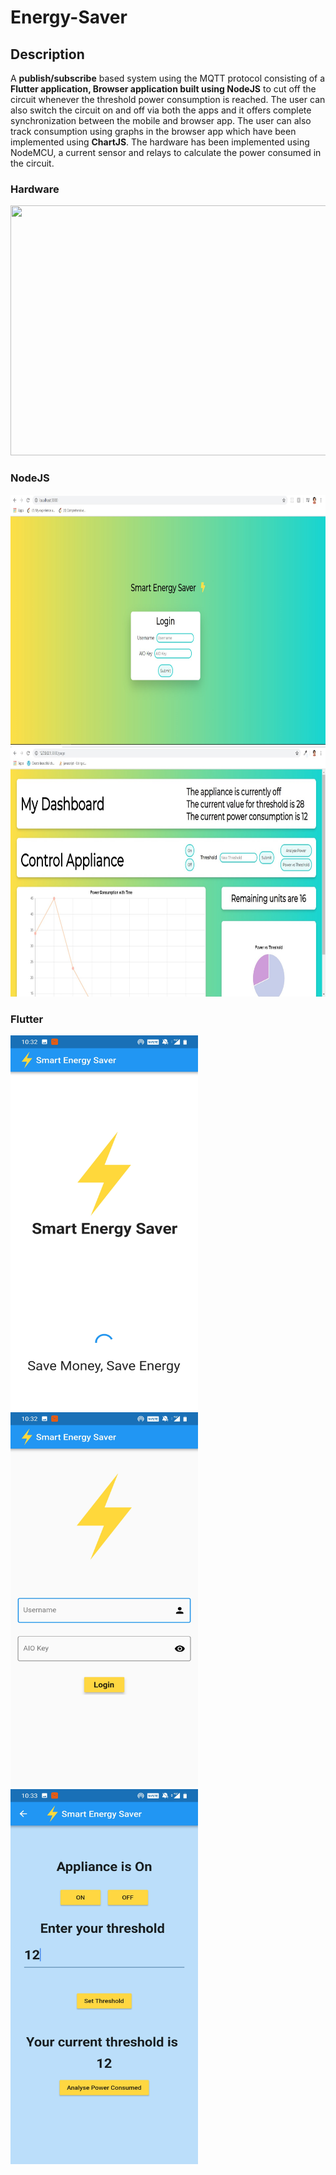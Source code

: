 # Energy-Saver

## Description

A **publish/subscribe** based system using the MQTT protocol consisting of a **Flutter application, Browser application built using NodeJS** to cut off the circuit whenever the threshold power consumption is reached. The user can also switch the circuit on and off via both the apps and it offers complete synchronization between the mobile and browser app. The user can also track consumption using graphs in the browser app which have been implemented using **ChartJS**. The hardware has been implemented using NodeMCU, a current sensor and relays to calculate the power consumed in the circuit.


### Hardware 
<img src="./images/Hardware.jpg" width="700" height="400">

### NodeJS

<img src="./images/NodeJS_Login.jpg" height="400" width="700" />

<img src="./images/NodeJS_Dashboard.jpg" height="400" width="700" />

### Flutter 

<img src="./images/Flutter_SplashScreen.jpg" height="600" width="300" />

<img src="./images/Flutter_Login.jpg" height="600" width="300" />

<img src="./images/Flutter_HomeScreen.jpg" height="600" width="300" />
